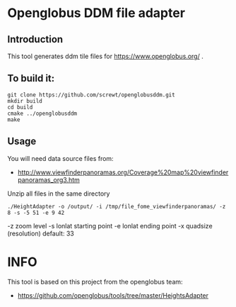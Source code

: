 
# Openglobus DDM file adapter

## Introduction
    
This tool generates ddm tile files for https://www.openglobus.org/ .

## To build it:

```shell
git clone https://github.com/screwt/openglobusddm.git
mkdir build
cd build
cmake ../openglobusddm
make
```

## Usage


You will need data source files from:

* http://www.viewfinderpanoramas.org/Coverage%20map%20viewfinderpanoramas_org3.htm

Unzip all files in the same directory

```shell
./HeightAdapter -o /output/ -i /tmp/file_fome_viewfinderpanoramas/ -z 8 -s -5 51 -e 9 42
```
-z zoom level
-s lonlat starting point
-e lonlat ending point
-x quadsize (resolution) default: 33

# INFO

This tool is based on this project from the openglobus team:

* https://github.com/openglobus/tools/tree/master/HeightsAdapter

